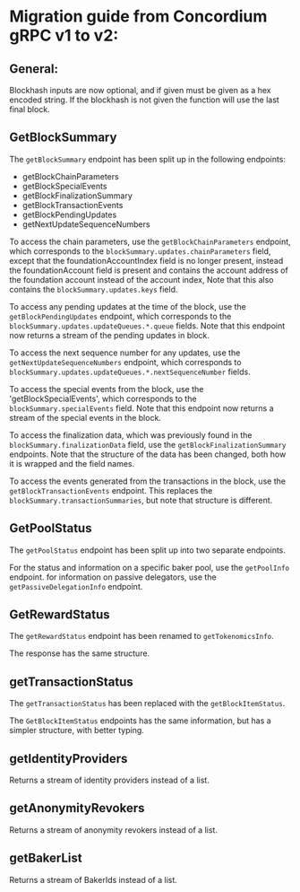 # Migration guide from Concordium gRPC v1 to v2:

## General:
Blockhash inputs are now optional, and if given must be given as a hex encoded string. If the blockhash is not given the function will use the last final block.

## GetBlockSummary

The `getBlockSummary` endpoint has been split up in the following endpoints:

 - getBlockChainParameters
 - getBlockSpecialEvents
 - getBlockFinalizationSummary
 - getBlockTransactionEvents
 - getBlockPendingUpdates
 - getNextUpdateSequenceNumbers

To access the chain parameters, use the `getBlockChainParameters` endpoint, which corresponds to the `blockSummary.updates.chainParameters` field,
except that the foundationAccountIndex field is no longer present, instead the foundationAccount field is present and contains the account address of the foundation account instead of the account index,
Note that this also contains the `blockSummary.updates.keys` field.

To access any pending updates at the time of the block, use the `getBlockPendingUpdates` endpoint, which corresponds to the `blockSummary.updates.updateQueues.*.queue` fields.
Note that this endpoint now returns a stream of the pending updates in block.

To access the next sequence number for any updates, use the `getNextUpdateSequenceNumbers` endpoint, which corresponds to `blockSummary.updates.updateQueues.*.nextSequenceNumber` fields.

To access the special events from the block, use the 'getBlockSpecialEvents', which corresponds to the `blockSummary.specialEvents` field.
Note that this endpoint now returns a stream of the special events in the block.

To access the finalization data, which was previously found in the `blockSummary.finalizationData` field, use the `getBlockFinalizationSummary` endpoints.
Note that the structure of the data has been changed, both how it is wrapped and the field names.

To access the events generated from the transactions in the block, use the `getBlockTransactionEvents` endpoint. This replaces the  `blockSummary.transactionSummaries`, but note that structure is different.

## GetPoolStatus

The `getPoolStatus` endpoint has been split up into two separate endpoints.

For the status and information on a specific baker pool, use the `getPoolInfo` endpoint.
for information on passive delegators, use the `getPassiveDelegationInfo` endpoint.

## GetRewardStatus

The `getRewardStatus` endpoint has been renamed to `getTokenomicsInfo`.

The response has the same structure.

## getTransactionStatus

The `getTransactionStatus` has been replaced with the `getBlockItemStatus`.

The `GetBlockItemStatus` endpoints has the same information, but has a simpler structure, with better typing.

## getIdentityProviders

Returns a stream of identity providers instead of a list.

## getAnonymityRevokers

Returns a stream of anonymity revokers instead of a list.

## getBakerList

Returns a stream of BakerIds instead of a list.
